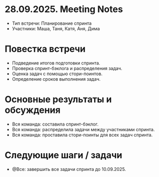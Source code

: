 # 28.09.2025. Meeting Notes
* Тип встречи: Планирование спринта
* Участники: Маша, Таня, Катя, Аня, Дима

# Повестка встречи
* Подведение итогов подготовки спринта.
* Проверка спринт-бэклога и распределения задач.
* Оценка задач с помощью стори-поинтов.
* Определение сроков выполнения задач.

# Основные результаты и обсуждения
* Вся команда: составила спринт-бэклог.
* Вся команда: распределила задачи между участниками спринта.
* Вся команда: проставила стори-поинты для всех задач спринта.

# Следующие шаги / задачи
* @Все: завершить все задачи спринта до 10.09.2025.
